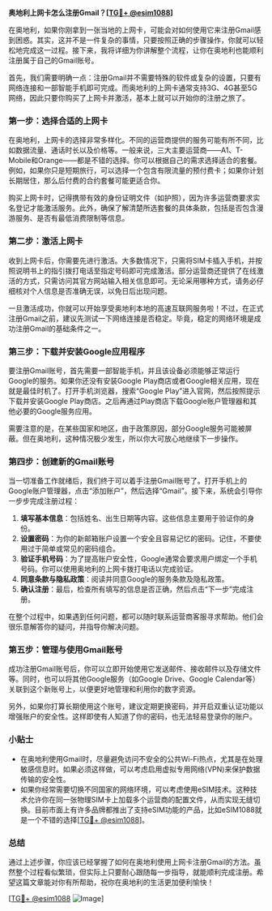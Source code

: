**奥地利上网卡怎么注册Gmail？[[TG💪+ @esim1088](https://t.me/s/esim1088)]**

在奥地利，如果你刚拿到一张当地的上网卡，可能会对如何使用它来注册Gmail感到困惑。其实，这并不是一件复杂的事情，只要按照正确的步骤操作，你就可以轻松地完成这一过程。接下来，我将详细为你讲解整个流程，让你在奥地利也能顺利注册属于自己的Gmail账号。

首先，我们需要明确一点：注册Gmail并不需要特殊的软件或复杂的设置，只要有网络连接和一部智能手机即可完成。而奥地利的上网卡通常支持3G、4G甚至5G网络，因此只要你购买了上网卡并激活，基本上就可以开始你的注册之旅了。

### 第一步：选择合适的上网卡

在奥地利，上网卡的选择非常多样化。不同的运营商提供的服务可能有所不同，比如数据流量、通话时长以及价格等。一般来说，三大主要运营商——A1、T-Mobile和Orange——都是不错的选择。你可以根据自己的需求选择适合的套餐。例如，如果你只是短期旅行，可以选择一个包含有限流量的预付费卡；如果你计划长期居住，那么后付费的合约套餐可能更适合你。

购买上网卡时，记得携带有效的身份证明文件（如护照），因为许多运营商要求实名登记才能激活服务。此外，确保了解清楚所选套餐的具体条款，包括是否包含漫游服务、是否有最低消费限制等信息。

### 第二步：激活上网卡

收到上网卡后，你需要先进行激活。大多数情况下，只需将SIM卡插入手机，并按照说明书上的指引拨打电话至指定号码即可完成激活。部分运营商还提供了在线激活的方式，只需访问其官方网站输入相关信息即可。无论采用哪种方式，请务必仔细核对个人信息是否准确无误，以免日后出现问题。

一旦激活成功，你就可以开始享受奥地利本地的高速互联网服务啦！不过，在正式注册Gmail之前，建议先测试一下网络连接是否稳定。毕竟，稳定的网络环境是成功注册Gmail的基础条件之一。

### 第三步：下载并安装Google应用程序

要注册Gmail账号，首先需要一部智能手机，并且该设备必须能够正常运行Google的服务。如果你还没有安装Google Play商店或者Google相关应用，现在就是最佳时机了。打开手机浏览器，搜索“Google Play”进入官网，然后按照提示下载并安装Google Play商店。之后再通过Play商店下载Google账户管理器和其他必要的Google服务应用。

需要注意的是，在某些国家和地区，由于政策原因，部分Google服务可能被屏蔽。但在奥地利，这种情况极少发生，所以你大可放心地继续下一步操作。

### 第四步：创建新的Gmail账号

当一切准备工作就绪后，我们终于可以着手注册Gmail账号了。打开手机上的Google账户管理器，点击“添加账户”，然后选择“Gmail”。接下来，系统会引导你一步步完成注册过程：

1. **填写基本信息**：包括姓名、出生日期等内容。这些信息主要用于验证你的身份。
2. **设置密码**：为你的新邮箱账户设置一个安全且容易记忆的密码。记住，不要使用过于简单或常见的密码组合。
3. **验证手机号码**：为了提高账户安全性，Google通常会要求用户绑定一个手机号码。你可以使用奥地利的上网卡拨打电话以完成验证。
4. **同意条款与隐私政策**：阅读并同意Google的服务条款及隐私政策。
5. **确认注册**：最后，检查所有填写的信息是否正确，然后点击“下一步”完成注册。

在整个过程中，如果遇到任何问题，都可以随时联系运营商客服寻求帮助。他们会很乐意解答你的疑问，并指导你解决问题。

### 第五步：管理与使用Gmail账号

成功注册Gmail账号后，你可以立即开始使用它发送邮件、接收邮件以及存储文件等。同时，也可以将其他Google服务（如Google Drive、Google Calendar等）关联到这个新账号上，以便更好地管理和利用你的数字资源。

另外，如果你打算长期使用这个账号，建议定期更换密码，并开启双重认证功能以增强账户的安全性。这样即使有人知道了你的密码，也无法轻易登录你的账户。

### 小贴士

- 在奥地利使用Gmail时，尽量避免访问不安全的公共Wi-Fi热点，尤其是在处理敏感信息时。如果必须这样做，可以考虑启用虚拟专用网络(VPN)来保护数据传输的安全性。
- 如果你经常需要切换不同国家的网络环境，可以考虑使用eSIM技术。这种技术允许你在同一张物理SIM卡上加载多个运营商的配置文件，从而实现无缝切换。目前市面上有许多品牌都推出了支持eSIM功能的产品，比如eSIM1088就是一个不错的选择[[TG💪+ @esim1088](https://t.me/s/esim1088)]。

### 总结

通过上述步骤，你应该已经掌握了如何在奥地利使用上网卡注册Gmail的方法。虽然整个过程看似繁琐，但实际上只要耐心跟随每一步指导，就能顺利完成注册。希望这篇文章能对你有所帮助，祝你在奥地利的生活更加便利愉快！

[[TG💪+ @esim1088](https://t.me/s/esim1088) ![Image](https://i.postimg.cc/4NQfJmqS/Snipaste-2025-05-13-00-14-12.png)]